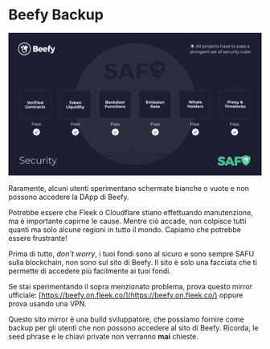 # Beefy Backup

![](../.gitbook/assets/safu.png)

Raramente, alcuni utenti sperimentano schermate bianche o vuote e non possono accedere la DApp di Beefy.

Potrebbe essere che Fleek o Cloudflare stiano effettuando manutenzione, ma è importante capirne le cause. Mentre ciò accade, non colpisce tutti quanti ma solo alcune regioni in tutto il mondo. Capiamo che potrebbe essere frustrante!

Prima di tutto, _don't worry_, i tuoi fondi sono al sicuro e sono sempre SAFU sulla blockchain, non sono sul sito di Beefy. Il sito è solo una facciata che ti permette di accedere più facilmente ai tuoi fondi.

Se stai sperimentando il sopra menzionato problema, prova questo mirror ufficiale: [https://beefy.on.fleek.co/](https://beefy.on.fleek.co/) oppure prova usando una VPN.

Questo sito mirror è una build sviluppatore, che possiamo fornire come backup per gli utenti che non possono accedere al sito di Beefy. Ricorda, le seed phrase e le chiavi private non verranno **mai** chieste.
